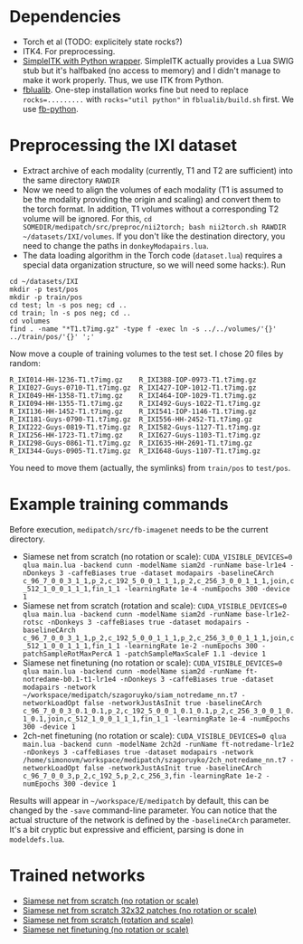 # Dependencies
* Torch et al (TODO: explicitely state rocks?)
* ITK4. For preprocessing.
* [SimpleITK with Python wrapper](http://www.itk.org/Wiki/SimpleITK/GettingStarted). SimpleITK actually provides a Lua SWIG stub but it's halfbaked (no access to memory) and I didn't manage to make it work properly. Thus, we use ITK from Python.
* [fblualib](https://github.com/facebook/fblualib/blob/master/INSTALL.md). One-step installation works fine but need to replace `rocks=.........` with `rocks="util python"` in `fblualib/build.sh` first. We use [fb-python](https://github.com/facebook/fblualib/blob/master/fblualib/python/README.md).

# Preprocessing the IXI dataset #
* Extract archive of each modality (currently, T1 and T2 are sufficient) into the same directory `RAWDIR`
* Now we need to align the volumes of each modality (T1 is assumed to be the modality providing the origin and scaling) and convert them to the torch format. In addition, T1 volumes without a corresponding T2 volume will be ignored. For this, `cd SOMEDIR/medipatch/src/preproc/nii2torch; bash nii2torch.sh RAWDIR ~/datasets/IXI/volumes`. If you don't like the destination directory, you need to change the paths in `donkeyModapairs.lua`.
* The data loading algorithm in the Torch code (`dataset.lua`) requires a special data organization structure, so we will need some hacks:). Run
```
cd ~/datasets/IXI
mkdir -p test/pos
mkdir -p train/pos
cd test; ln -s pos neg; cd ..
cd train; ln -s pos neg; cd ..
cd volumes
find . -name "*T1.t7img.gz" -type f -exec ln -s ../../volumes/'{}' ../train/pos/'{}' ';'
```
Now move a couple of training volumes to the test set. I chose 20 files by random:
```
R_IXI014-HH-1236-T1.t7img.gz    R_IXI388-IOP-0973-T1.t7img.gz
R_IXI027-Guys-0710-T1.t7img.gz  R_IXI427-IOP-1012-T1.t7img.gz
R_IXI049-HH-1358-T1.t7img.gz    R_IXI464-IOP-1029-T1.t7img.gz
R_IXI094-HH-1355-T1.t7img.gz    R_IXI492-Guys-1022-T1.t7img.gz
R_IXI136-HH-1452-T1.t7img.gz    R_IXI541-IOP-1146-T1.t7img.gz
R_IXI181-Guys-0790-T1.t7img.gz  R_IXI556-HH-2452-T1.t7img.gz
R_IXI222-Guys-0819-T1.t7img.gz  R_IXI582-Guys-1127-T1.t7img.gz
R_IXI256-HH-1723-T1.t7img.gz    R_IXI627-Guys-1103-T1.t7img.gz
R_IXI298-Guys-0861-T1.t7img.gz  R_IXI635-HH-2691-T1.t7img.gz
R_IXI344-Guys-0905-T1.t7img.gz  R_IXI648-Guys-1107-T1.t7img.gz
```
You need to move them (actually, the symlinks) from `train/pos` to `test/pos`.

# Example training commands #
Before execution, `medipatch/src/fb-imagenet` needs to be the current directory. 

* Siamese net from scratch (no rotation or scale): `CUDA_VISIBLE_DEVICES=0 qlua main.lua -backend cunn -modelName siam2d -runName base-lr1e4 -nDonkeys 3 -caffeBiases true -dataset modapairs -baselineCArch c_96_7_0_0_3_1_1,p_2,c_192_5_0_0_1_1_1,p_2,c_256_3_0_0_1_1_1,join,c_512_1_0_0_1_1_1,fin_1_1 -learningRate 1e-4 -numEpochs 300 -device 1`
* Siamese net from scratch (rotation and scale): `CUDA_VISIBLE_DEVICES=0 qlua main.lua -backend cunn -modelName siam2d -runName base-lr1e2-rotsc -nDonkeys 3 -caffeBiases true -dataset modapairs -baselineCArch c_96_7_0_0_3_1_1,p_2,c_192_5_0_0_1_1_1,p_2,c_256_3_0_0_1_1_1,join,c_512_1_0_0_1_1_1,fin_1_1 -learningRate 1e-2 -numEpochs 300 -patchSampleRotMaxPercA 1 -patchSampleMaxScaleF 1.1 -device 1 `
* Siamese net finetuning (no rotation or scale): `CUDA_VISIBLE_DEVICES=0 qlua main.lua -backend cunn -modelName siam2d -runName ft-notredame-b0.1-t1-lr1e4 -nDonkeys 3 -caffeBiases true -dataset modapairs -network ~/workspace/medipatch/szagoruyko/siam_notredame_nn.t7 -networkLoadOpt false -networkJustAsInit true -baselineCArch c_96_7_0_0_3_0.1_0.1,p_2,c_192_5_0_0_1_0.1_0.1,p_2,c_256_3_0_0_1_0.1_0.1,join,c_512_1_0_0_1_1_1,fin_1_1 -learningRate 1e-4 -numEpochs 300 -device 1`
* 2ch-net finetuning (no rotation or scale): `CUDA_VISIBLE_DEVICES=0 qlua main.lua -backend cunn -modelName 2ch2d -runName ft-notredame-lr1e2 -nDonkeys 3 -caffeBiases true -dataset modapairs -network /home/simonovm/workspace/medipatch/szagoruyko/2ch_notredame_nn.t7 -networkLoadOpt false -networkJustAsInit true -baselineCArch c_96_7_0_0_3,p_2,c_192_5,p_2,c_256_3,fin -learningRate 1e-2 -numEpochs 300 -device 1`

Results will appear in `~/workspace/E/medipatch` by default, this can be changed by the `-save` command-line parameter. You can notice that the actual structure of the network is defined by the `-baselineCArch` parameter. It's a bit cryptic but expressive and efficient, parsing is done in `modeldefs.lua`.

# Trained networks #
* [Siamese net from scratch (no rotation or scale)](http://imagine.enpc.fr/~simonovm/medipatch/nets/main-siam2d/20150712-205257-base-lr1e4/network.net)
* [Siamese net from scratch 32x32 patches (no rotation or scale)](http://imagine.enpc.fr/~simonovm/medipatch/nets/main-siam2d/20150712-205529-base-patch32-lr1e4/network.net)
* [Siamese net from scratch (rotation and scale)](http://imagine.enpc.fr/~simonovm/medipatch/nets/main-siam2d/20150715-102119-base-lr1e2-rotsc/network.net)
* [Siamese net finetuning (no rotation or scale)](http://imagine.enpc.fr/~simonovm/medipatch/nets/main-siam2d/20150712-205257-base-lr1e4/network.net)

